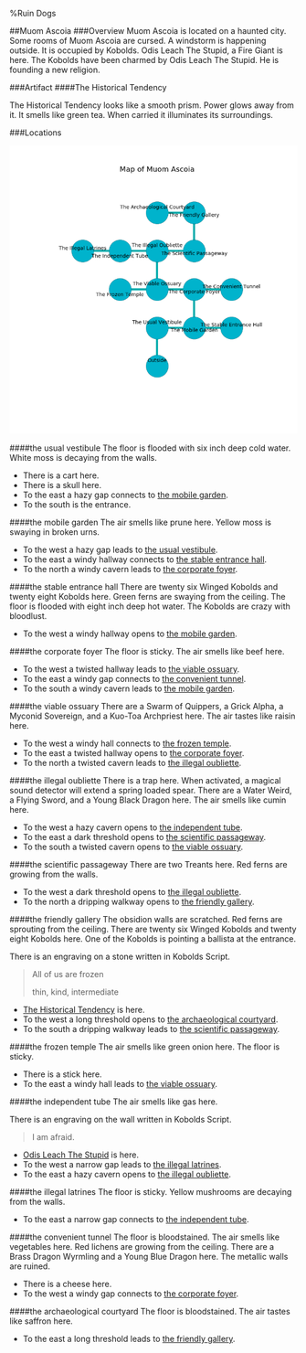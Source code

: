 %Ruin Dogs

##Muom Ascoia
###Overview
Muom Ascoia is located on a haunted city. Some rooms of Muom Ascoia are cursed. A windstorm is happening outside. It is occupied by Kobolds. <a name="Odis-Leach-The-Stupid"></a>Odis Leach The Stupid, a Fire Giant is here. The Kobolds have been charmed by Odis Leach The Stupid. He  is founding a new religion. 



###Artifact
####<a name="The-Historical-Tendency"></a>The Historical Tendency


The Historical Tendency looks like a smooth prism. Power glows away from it. It smells like green tea. When carried it illuminates its surroundings. 





###Locations


![](../v2/images/Muom-Ascoia.png)

####<a name="the-usual-vestibule"></a>the usual vestibule
The floor is flooded with six inch deep cold water. White moss is decaying from the walls. 



* There is a cart here.
* There is a skull here.
* To the east a hazy gap connects to [the mobile garden](#the-mobile-garden).
* To the south is the entrance.


####<a name="the-mobile-garden"></a>the mobile garden
The air smells like prune here. Yellow moss is swaying in broken urns. 



* To the west a hazy gap leads to [the usual vestibule](#the-usual-vestibule).
* To the east a windy hallway connects to [the stable entrance hall](#the-stable-entrance-hall).
* To the north a windy cavern leads to [the corporate foyer](#the-corporate-foyer).


####<a name="the-stable-entrance-hall"></a>the stable entrance hall
There are twenty six Winged Kobolds and twenty eight Kobolds here. Green ferns are swaying from the ceiling. The floor is flooded with eight inch deep hot water. The Kobolds are crazy with bloodlust. 



* To the west a windy hallway opens to [the mobile garden](#the-mobile-garden).


####<a name="the-corporate-foyer"></a>the corporate foyer
The floor is sticky. The air smells like beef here. 



* To the west a twisted hallway leads to [the viable ossuary](#the-viable-ossuary).
* To the east a windy gap connects to [the convenient tunnel](#the-convenient-tunnel).
* To the south a windy cavern leads to [the mobile garden](#the-mobile-garden).


####<a name="the-viable-ossuary"></a>the viable ossuary
There are a Swarm of Quippers, a Grick Alpha, a Myconid Sovereign, and a Kuo-Toa Archpriest here. The air tastes like raisin here. 



* To the west a windy hall connects to [the frozen temple](#the-frozen-temple).
* To the east a twisted hallway opens to [the corporate foyer](#the-corporate-foyer).
* To the north a twisted cavern leads to [the illegal oubliette](#the-illegal-oubliette).


####<a name="the-illegal-oubliette"></a>the illegal oubliette
There is a trap here. When activated, a magical sound detector will extend a spring loaded spear. There are a Water Weird, a Flying Sword, and a Young Black Dragon here. The air smells like cumin here. 



* To the west a hazy cavern opens to [the independent tube](#the-independent-tube).
* To the east a dark threshold opens to [the scientific passageway](#the-scientific-passageway).
* To the south a twisted cavern opens to [the viable ossuary](#the-viable-ossuary).


####<a name="the-scientific-passageway"></a>the scientific passageway
There are two Treants here. Red ferns are growing from the walls. 



* To the west a dark threshold opens to [the illegal oubliette](#the-illegal-oubliette).
* To the north a dripping walkway opens to [the friendly gallery](#the-friendly-gallery).


####<a name="the-friendly-gallery"></a>the friendly gallery
The obsidion walls are scratched. Red ferns are sprouting from the ceiling. There are twenty six Winged Kobolds and twenty eight Kobolds here. One of the Kobolds is pointing a ballista at the entrance. 

There is an engraving on a stone written in Kobolds Script. 

> All of us are frozen
>
> thin, kind, intermediate
>


* [The Historical Tendency](#The-Historical-Tendency) is here.
* To the west a long threshold opens to [the archaeological courtyard](#the-archaeological-courtyard).
* To the south a dripping walkway leads to [the scientific passageway](#the-scientific-passageway).


####<a name="the-frozen-temple"></a>the frozen temple
The air smells like green onion here. The floor is sticky. 



* There is a stick here.
* To the east a windy hall leads to [the viable ossuary](#the-viable-ossuary).


####<a name="the-independent-tube"></a>the independent tube
The air smells like gas here. 

There is an engraving on the wall written in Kobolds Script. 

> I am afraid.
>


* [Odis Leach The Stupid](#Odis-Leach-The-Stupid) is here.
* To the west a narrow gap leads to [the illegal latrines](#the-illegal-latrines).
* To the east a hazy cavern opens to [the illegal oubliette](#the-illegal-oubliette).


####<a name="the-illegal-latrines"></a>the illegal latrines
The floor is sticky. Yellow mushrooms are decaying from the walls. 



* To the east a narrow gap connects to [the independent tube](#the-independent-tube).


####<a name="the-convenient-tunnel"></a>the convenient tunnel
The floor is bloodstained. The air smells like vegetables here. Red lichens are growing from the ceiling. There are a Brass Dragon Wyrmling and a Young Blue Dragon here. The metallic walls are ruined. 



* There is a cheese here.
* To the west a windy gap connects to [the corporate foyer](#the-corporate-foyer).


####<a name="the-archaeological-courtyard"></a>the archaeological courtyard
The floor is bloodstained. The air tastes like saffron here. 



* To the east a long threshold leads to [the friendly gallery](#the-friendly-gallery).


